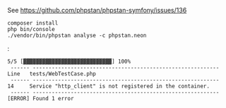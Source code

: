 See https://github.com/phpstan/phpstan-symfony/issues/136

    composer install
    php bin/console
    ./vendor/bin/phpstan analyse -c phpstan.neon

   :

    5/5 [▓▓▓▓▓▓▓▓▓▓▓▓▓▓▓▓▓▓▓▓▓▓▓▓▓▓▓▓] 100% 
     ------ -----------------------------------------------------------
    Line   tests/WebTestCase.php
     ------ -----------------------------------------------------------
    14     Service "http_client" is not registered in the container.
     ------ -----------------------------------------------------------
    [ERROR] Found 1 error
